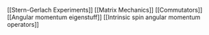 [[Stern-Gerlach Experiments]]
[[Matrix Mechanics]]
[[Commutators]]
[[Angular momentum eigenstuff]]
[[Intrinsic spin angular momentum operators]]
